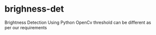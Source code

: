 # brighness-det
Brightness Detection Using Python OpenCv
threshold can be different as per our requirements
